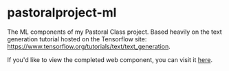 # pastoralproject-ml
The ML components of my Pastoral Class project. Based heavily on the text generation tutorial hosted on the Tensorflow site: https://www.tensorflow.org/tutorials/text/text_generation.

If you'd like to view the completed web component, you can visit it [here](https://pastoralproject.herokuapp.com).
